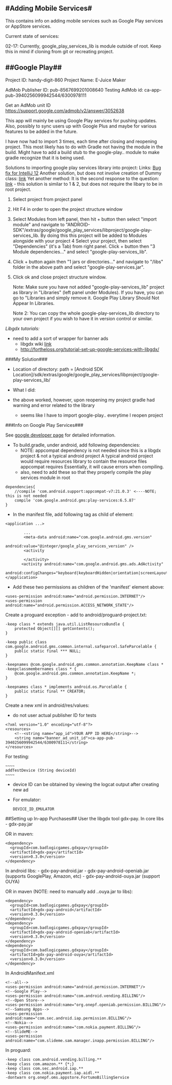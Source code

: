 #Adding Mobile Services#
----

This contains info on adding mobile services such as Google Play services or AppStore services.

Current state of services:

02-17:
Currently, google_play_services_lib is module outside of root. Keep this in mind if cloning from git or recreating project.

##Google Play##
----

Project ID: handy-digit-860
Project Name: E-Juice Maker

AdMob Publisher ID: pub-8567699201008640
Testing AdMob id: ca-app-pub-3940256099942544/6300978111

Get an AdMob unit ID https://support.google.com/admob/v2/answer/3052638

This app will mainly be using Google Play services for pushing updates. Also, possibly to sync users up with Google Plus
and maybe for various features to be added in the future.

I have now had to import 3 times, each time after closing and reopening project. This most likely has to do with Gradle
not having the module in the build. Might have to add a build stub to the google-play.. module to make gradle recognize
that it is being used.

Solutions to importing google play services library into project:
Links:
[Bug fix for IntelliJ 12](https://youtrack.jetbrains.com/issue/IDEA-96525)
Another solution, but does not involve creation of Dummy class: [link](http://devsupport.crystalsdk.com/default.asp?W217)
Yet another method:
It is the second response to the question: [link](https://stackoverflow.com/questions/14372391/java-lang-noclassdeffounderror-com-google-android-gms-rstyleable/15826818#15826818)
    - this solution is similar to 1 & 2, but does not require the libary to be in root project.

1. Select project from project panel
2. Hit F4 in order to open the project structure window
3. Select Modules from left panel, then hit + button then select "import module" and navigate to "ANDROID-SDK"/extras/google/google_play_services/libproject/google-play-services_lib. By doing this this project will be added to Modules alongside with your project
4 Select your project, then select "Dependencies" (it's a Tab) from right panel. Click + button then "3 Module dependencies..." and select "google-play-services_lib".
5. Click + button again then "1 jars or directories..." and navigate to "/libs" folder in the above path and select "google-play-services.jar".
6. Click ok and close project structure window.

    Note: Make sure you have not added "google-play-services_lib" project as library in "Libraries" (left panel under Modules).
    If you have, you can go to "Libraries and simply remove it. Google Play Library Should Not Appear In Libraries.

    Note 2: You can copy the whole google-play-services_lib directory to your own project if you wish to have it in version control or similar.


*Libgdx tutorials:*
- need to add a sort of wrapper for banner ads
    - libgdx wiki [link](https://github.com/libgdx/libgdx/wiki/Google-Mobile-Ads-in-Libgdx-%28replaces-deprecated-AdMob%29)
    - http://fortheloss.org/tutorial-set-up-google-services-with-libgdx/

###My Solution###
- Location of directory:
    path = [Android SDK Location]/sdk/extras/google/google_play_services/libproject/google-play-services_lib/

- What I did:
- the above worked, however, upon reopening my project gradle had warning and error related to the library
    - seems like I have to import google-play.. everytime I reopen project


###Info on Google Play Services###

See [google developer page](https://developer.android.com/google/play-services/index.html) for detailed information.

- To build.gradle, under android, add following dependencies:
    - NOTE: appcompat dependency is not needed since this is a libgdx project & not a typical android project
    A typical android project would require resources library to contain the resource files appcompat requires
    Essentially, it will cause errors when compiling.
    - also, need to add these so that they properly compile the play services module in root

~~~~
dependencies{
    //compile 'com.android.support:appcompat-v7:21.0.3' <----NOTE; this is not needed
    compile 'com.google.android.gms:play-services:6.5.87'
}
~~~~

- In the manifest file, add following tag as child of <application> element:

~~~~
<application ...>

        ...
        <meta-data android:name="com.google.android.gms.version"
                           android:value="@integer/google_play_services_version" />
        <activity

        </activity>
       <activity android:name="com.google.android.gms.ads.AdActivity"
       android:configChanges="keyboard|keyboardHidden|orientation|screenLayout|uiMode|screenSize|smallestScreenSize"/>
</application>

~~~~

- Add these two permissions as children of the 'manifest' element above:

~~~~
<uses-permission android:name="android.permission.INTERNET"/>
<uses-permission android:name="android.permission.ACCESS_NETWORK_STATE"/>
~~~~

Create a proguard exception - add to android/proguard-project.txt:

~~~~
-keep class * extends java.util.ListResourceBundle {
    protected Object[][] getContents();
}

-keep public class com.google.android.gms.common.internal.safeparcel.SafeParcelable {
    public static final *** NULL;
}

-keepnames @com.google.android.gms.common.annotation.KeepName class *
-keepclassmembernames class * {
    @com.google.android.gms.common.annotation.KeepName *;
}

-keepnames class * implements android.os.Parcelable {
    public static final ** CREATOR;
}
~~~~

Create a new xml in android/res/values:
- do not user actual publisher ID for tests

~~~~
<?xml version="1.0" encoding="utf-8"?>
<resources>
    <!--<string name="app_id">YOUR APP ID HERE</string>-->
    <string name="banner_ad_unit_id">ca-app-pub-3940256099942544/6300978111</string>
</resources>
~~~~

For testing:

    ~~~~
    addTestDevice (String deviceId)
    ~~~~

- device ID can be obtained by viewing the logcat output after creating new ad
- For emulator:

    ~~~~
    DEVICE_ID_EMULATOR
    ~~~~


##Setting up In-app Purchases##
User the libgdx tool gdx-pay.
In core libs
    - gdx-pay.jar

OR in maven:

    <dependency>
      <groupId>com.badlogicgames.gdxpay</groupId>
      <artifactId>gdx-pay</artifactId>
      <version>0.3.0</version>
    </dependency>



In android libs:
    - gdx-pay-android.jar
    - gdx-pay-android-openiab.jar (supports GooglePlay, Amazon, etc)
    - gdx-pay-android-ouya.jar (support OUYA)

OR in maven (NOTE: need to manually add ..ouya.jar to libs):

    <dependency>
      <groupId>com.badlogicgames.gdxpay</groupId>
      <artifactId>gdx-pay-android</artifactId>
      <version>0.3.0</version>
    </dependency>
    <dependency>
      <groupId>com.badlogicgames.gdxpay</groupId>
      <artifactId>gdx-pay-android-openiab</artifactId>
      <version>0.3.0</version>
    </dependency>
    <dependency>
      <groupId>com.badlogicgames.gdxpay</groupId>
      <artifactId>gdx-pay-android-ouya</artifactId>
      <version>0.3.0</version>
    </dependency>

In AndroidManifext.xml

    <!--all-->
    <uses-permission android:name="android.permission.INTERNET"/>
    <!--Google Play-->
    <uses-permission android:name="com.android.vending.BILLING"/>
    <!--Open Store-->
    <uses-permission android:name="org.onepf.openiab.permission.BILLING"/>
    <!--Samsung Apps-->
    <uses-permission android:name="com.sec.android.iap.permission.BILLING"/>
    <!--Nokia-->
    <uses-permission android:name="com.nokia.payment.BILLING"/>
    <!--SlideME-->
    <uses-permission android:name="com.slideme.sam.manager.inapp.permission.BILLING"/>

In proguard:
    
    -keep class com.android.vending.billing.**
    -keep class com.amazon.** {*;}
    -keep class com.sec.android.iap.**
    -keep class com.nokia.payment.iap.aidl.**
    -dontwarn org.onepf.oms.appstore.FortumoBillingService

